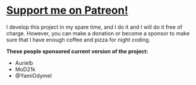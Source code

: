 # [Support me on Patreon!](https://www.patreon.com/bePatron?c=243288)
I develop this project in my spare time, and I do it and I will do it free of charge. However, you can make a donation or become a sponsor to make sure that I have enough coffee and pizza for night coding.

**These people sponsored current version of the project:**
- Aurielb
- MoD21k
- @YamiOdymel